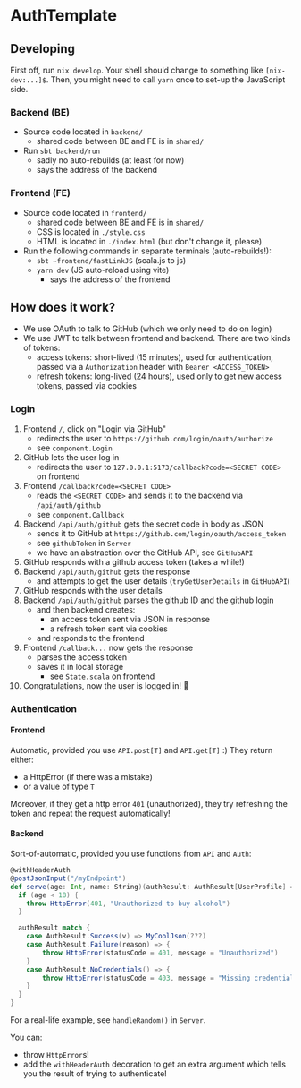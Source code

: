 # AuthTemplate

## Developing

First off, run `nix develop`.
Your shell should change to something like `[nix-dev:...]$`.
Then, you might need to call `yarn` once to set-up the JavaScript side.

### Backend (BE)

- Source code located in `backend/`
  - shared code between BE and FE is in `shared/`
- Run `sbt backend/run`
  - sadly no auto-rebuilds (at least for now)
  - says the address of the backend

### Frontend (FE)

- Source code located in `frontend/`
    - shared code between BE and FE is in `shared/`
    - CSS is located in `./style.css`
    - HTML is located in `./index.html` (but don't change it, please)
- Run the following commands in separate terminals (auto-rebuilds!):
  - `sbt ~frontend/fastLinkJS` (scala.js to js)
  - `yarn dev` (JS auto-reload using vite)
    - says the address of the frontend

## How does it work?

- We use OAuth to talk to GitHub (which we only need to do on login)
- We use JWT to talk between frontend and backend. There are two kinds of tokens:
    - access tokens: short-lived (15 minutes), used for authentication, passed via a `Authorization` header with `Bearer <ACCESS_TOKEN>`
    - refresh tokens: long-lived (24 hours), used only to get new access tokens, passed via cookies

### Login

1. Frontend `/`, click on "Login via GitHub"
    - redirects the user to `https://github.com/login/oauth/authorize`
    - see `component.Login`
2. GitHub lets the user log in
    - redirects the user to `127.0.0.1:5173/callback?code=<SECRET CODE>` on frontend
3. Frontend `/callback?code=<SECRET CODE>`
    - reads the `<SECRET CODE>` and sends it to the backend via `/api/auth/github`
    - see `component.Callback`
4. Backend `/api/auth/github` gets the secret code in body as JSON
    - sends it to GitHub at `https://github.com/login/oauth/access_token`
    - see `githubToken` in `Server`
    - we have an abstraction over the GitHub API, see `GitHubAPI`
5. GitHub responds with a github access token (takes a while!)
6. Backend `/api/auth/github` gets the response
    - and attempts to get the user details (`tryGetUserDetails` in `GitHubAPI`)
7. GitHub responds with the user details
8. Backend `/api/auth/github` parses the github ID and the github login
    - and then backend creates:
        - an access token sent via JSON in response
        - a refresh token sent via cookies
    - and responds to the frontend
9. Frontend `/callback...` now gets the response
    - parses the access token
    - saves it in local storage
        - see `State.scala` on frontend
10. Congratulations, now the user is logged in! 🎉

### Authentication

#### Frontend

Automatic, provided you use `API.post[T]` and `API.get[T]` :)
They return either:
- a HttpError (if there was a mistake)
- or a value of type `T`

Moreover, if they get a http error `401` (unauthorized),
they try refreshing the token and repeat the request automatically!


#### Backend

Sort-of-automatic, provided you use functions from `API` and `Auth`:

```scala
@withHeaderAuth
@postJsonInput("/myEndpoint")
def serve(age: Int, name: String)(authResult: AuthResult[UserProfile] = handle[MyCoolJson] {
  if (age < 18) {
    throw HttpError(401, "Unauthorized to buy alcohol")
  }

  authResult match {
    case AuthResult.Success(v) => MyCoolJson(???)
    case AuthResult.Failure(reason) => {
        throw HttpError(statusCode = 401, message = "Unauthorized")
    }
    case AuthResult.NoCredentials() => {
        throw HttpError(statusCode = 403, message = "Missing credentials")
    }
  }
}
```

For a real-life example, see `handleRandom()` in `Server`.

You can:
- throw `HttpError`s!
- add the `withHeaderAuth` decoration to get an extra argument which tells you the result of trying to authenticate!
